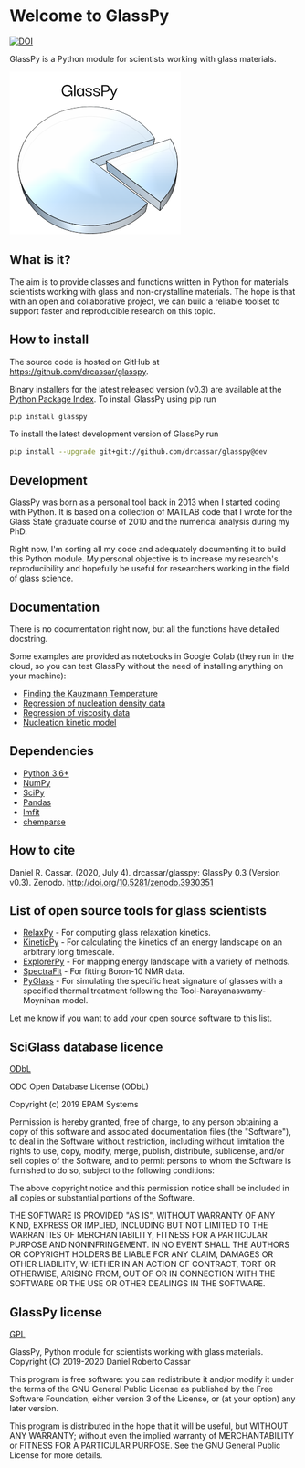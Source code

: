 # Welcome to GlassPy
[![DOI](https://zenodo.org/badge/197668520.svg)](https://zenodo.org/badge/latestdoi/197668520)

GlassPy is a Python module for scientists working with glass materials.

![Screenshot](doc/logo/logo_text_small.png)

## What is it?
The aim is to provide classes and functions written in Python for materials scientists working with glass and non-crystalline materials. The hope is that with an open and collaborative project, we can build a reliable toolset to support faster and reproducible research on this topic.

## How to install
The source code is hosted on GitHub at https://github.com/drcassar/glasspy.

Binary installers for the latest released version (v0.3) are available at the [Python Package Index](https://pypi.org/project/glasspy/). To install GlassPy using pip run

```sh
pip install glasspy
```

To install the latest development version of GlassPy run

```sh
pip install --upgrade git+git://github.com/drcassar/glasspy@dev
```

## Development
GlassPy was born as a personal tool back in 2013 when I started coding with Python. It is based on a collection of MATLAB code that I wrote for the Glass State graduate course of 2010 and the numerical analysis during my PhD.

Right now, I'm sorting all my code and adequately documenting it to build this Python module. My personal objective is to increase my research's reproducibility and hopefully be useful for researchers working in the field of glass science.

## Documentation
There is no documentation right now, but all the functions have detailed docstring.

Some examples are provided as notebooks in Google Colab (they run in the cloud, so you can test GlassPy without the need of installing anything on your machine):

- [Finding the Kauzmann Temperature](https://colab.research.google.com/drive/1WAVddrOSDG7_pydV9g-WBfBisKQrMVeF)
- [Regression of nucleation density data](https://colab.research.google.com/drive/139ke_S3eNq6MvJ3A_GnTWtlI8rn2QwKf)
- [Regression of viscosity data](https://colab.research.google.com/drive/1U_xSg4H-de9QDlXChCN9Tsda8VlBlbAI)
- [Nucleation kinetic model](https://colab.research.google.com/drive/1mRAr0HNXcO5YaAFktir-Kb9K4ZUdiXk_)

## Dependencies
- [Python 3.6+](https://www.python.org/)
- [NumPy](https://www.numpy.org)
- [SciPy](https://www.scipy.org/)
- [Pandas](https://pandas.pydata.org/)
- [lmfit](https://lmfit.github.io/lmfit-py/)
- [chemparse](https://pypi.org/project/chemparse/)

## How to cite
Daniel R. Cassar. (2020, July 4). drcassar/glasspy: GlassPy 0.3 (Version v0.3). Zenodo. http://doi.org/10.5281/zenodo.3930351

## List of open source tools for glass scientists
- [RelaxPy](https://github.com/Mauro-Glass-Group/RelaxPy) - For computing glass relaxation kinetics.
- [KineticPy](https://github.com/Mauro-Glass-Group/KineticPy) - For calculating the kinetics of an energy landscape on an arbitrary long timescale. 
- [ExplorerPy](https://github.com/Mauro-Glass-Group/ExplorerPy) - For mapping energy landscape with a variety of methods. 
- [SpectraFit](https://github.com/itscoe/SpectraFit.jl) - For fitting Boron-10 NMR data. 
- [PyGlass](https://github.com/jrafolsr/PyGlass) - For simulating the specific heat signature of glasses with a specified thermal treatment following the Tool-Narayanaswamy-Moynihan model.

Let me know if you want to add your open source software to this list.

## SciGlass database licence
[ODbL](https://github.com/drcassar/glasspy/blob/master/glasspy/data/datafiles/LICENCE_sciglass)

ODC Open Database License (ODbL)

Copyright (c) 2019 EPAM Systems

Permission is hereby granted, free of charge, to any person obtaining a copy of this software and associated documentation files (the "Software"), to deal in the Software without restriction, including without limitation the rights to use, copy, modify, merge, publish, distribute, sublicense, and/or sell copies of the Software, and to permit persons to whom the Software is furnished to do so, subject to the following conditions:

The above copyright notice and this permission notice shall be included in all copies or substantial portions of the Software.

THE SOFTWARE IS PROVIDED "AS IS", WITHOUT WARRANTY OF ANY KIND, EXPRESS OR IMPLIED, INCLUDING BUT NOT LIMITED TO THE WARRANTIES OF MERCHANTABILITY, FITNESS FOR A PARTICULAR PURPOSE AND NONINFRINGEMENT. IN NO EVENT SHALL THE AUTHORS OR COPYRIGHT HOLDERS BE LIABLE FOR ANY CLAIM, DAMAGES OR OTHER LIABILITY, WHETHER IN AN ACTION OF CONTRACT, TORT OR OTHERWISE, ARISING FROM, OUT OF OR IN CONNECTION WITH THE SOFTWARE OR THE USE OR OTHER DEALINGS IN THE SOFTWARE.

## GlassPy license
[GPL](https://github.com/drcassar/glasspy/blob/master/LICENSE)

GlassPy, Python module for scientists working with glass materials. Copyright (C) 2019-2020 Daniel Roberto Cassar

This program is free software: you can redistribute it and/or modify it under the terms of the GNU General Public License as published by the Free Software Foundation, either version 3 of the License, or (at your option) any later version.

This program is distributed in the hope that it will be useful, but WITHOUT ANY WARRANTY; without even the implied warranty of MERCHANTABILITY or FITNESS FOR A PARTICULAR PURPOSE.  See the GNU General Public License for more details.
